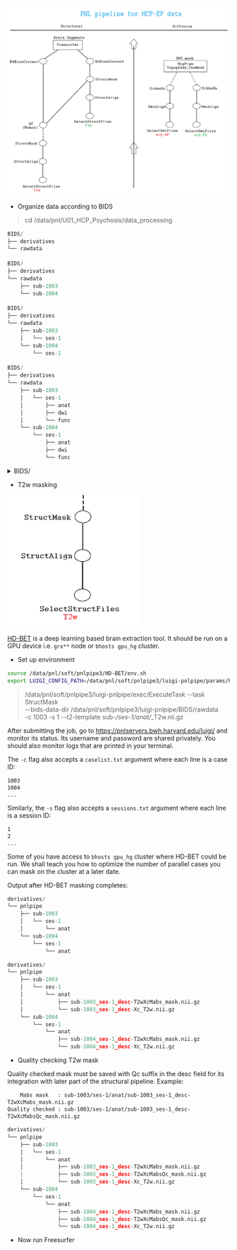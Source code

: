 
![](hcp_pipeline.png)


* Organize data according to BIDS

> cd /data/pnl/U01_HCP_Psychosis/data_processing

```python
BIDS/
├── derivatives
└── rawdata

BIDS/
├── derivatives
└── rawdata
    ├── sub-1003
    └── sub-1004
    
BIDS/
├── derivatives
└── rawdata
    ├── sub-1003
    │   └── ses-1
    └── sub-1004
        └── ses-1
        
BIDS/
├── derivatives
└── rawdata
    ├── sub-1003
    │   └── ses-1
    │       ├── anat
    │       ├── dwi
    │       └── func
    └── sub-1004
        └── ses-1
            ├── anat
            ├── dwi
            └── func

```

<details><summary>BIDS/</summary>

```python
BIDS/
├── derivatives
└── rawdata
    ├── sub-1003
    │   └── ses-1
    │       ├── anat
    │       │   ├── sub-1003_ses-1_T1w.nii.gz
    │       │   └── sub-1003_ses-1_T2w.nii.gz
    │       ├── dwi
    │       │   ├── sub-1003_ses-1_acq-AP_dir-98_dwi.bval
    │       │   ├── sub-1003_ses-1_acq-AP_dir-98_dwi.bvec
    │       │   ├── sub-1003_ses-1_acq-AP_dir-98_dwi.nii.gz
    │       │   ├── sub-1003_ses-1_acq-PA_dir-98_dwi.bval
    │       │   ├── sub-1003_ses-1_acq-PA_dir-98_dwi.bvec
    │       │   └── sub-1003_ses-1_acq-PA_dir-98_dwi.nii.gz
    │       └── func
    │           ├── sub-1003_ses-1_task-rest_acq-AP_run-1_bold.json
    │           ├── sub-1003_ses-1_task-rest_acq-AP_run-1_bold.nii.gz
    │           ├── sub-1003_ses-1_task-rest_acq-AP_run-2_bold.json
    │           ├── sub-1003_ses-1_task-rest_acq-AP_run-2_bold.nii.gz
    │           ├── sub-1003_ses-1_task-rest_acq-PA_run-1_bold.json
    │           ├── sub-1003_ses-1_task-rest_acq-PA_run-1_bold.nii.gz
    │           ├── sub-1003_ses-1_task-rest_acq-PA_run-2_bold.json
    │           └── sub-1003_ses-1_task-rest_acq-PA_run-2_bold.nii.gz
    └── sub-1004
        └── ses-1
            ├── anat
            │   ├── sub-1004_ses-1_T1w.nii.gz
            │   └── sub-1004_ses-1_T2w.nii.gz
            ├── dwi
            │   ├── sub-1004_ses-1_acq-AP_dir-98_dwi.bval
            │   ├── sub-1004_ses-1_acq-AP_dir-98_dwi.bvec
            │   ├── sub-1004_ses-1_acq-AP_dir-98_dwi.nii.gz
            │   ├── sub-1004_ses-1_acq-AP_dir-99_dwi.bval
            │   ├── sub-1004_ses-1_acq-AP_dir-99_dwi.bvec
            │   ├── sub-1004_ses-1_acq-AP_dir-99_dwi.json
            │   ├── sub-1004_ses-1_acq-AP_dir-99_dwi.nii.gz
            │   ├── sub-1004_ses-1_acq-PA_dir-98_dwi.bval
            │   ├── sub-1004_ses-1_acq-PA_dir-98_dwi.bvec
            │   ├── sub-1004_ses-1_acq-PA_dir-98_dwi.nii.gz
            │   ├── sub-1004_ses-1_acq-PA_dir-99_dwi.bval
            │   ├── sub-1004_ses-1_acq-PA_dir-99_dwi.bvec
            │   ├── sub-1004_ses-1_acq-PA_dir-99_dwi.json
            │   └── sub-1004_ses-1_acq-PA_dir-99_dwi.nii.gz
            └── func
                ├── sub-1004_ses-1_task-rest_acq-AP_run-1_bold.json
                ├── sub-1004_ses-1_task-rest_acq-AP_run-1_bold.nii.gz
                ├── sub-1004_ses-1_task-rest_acq-AP_run-2_bold.json
                ├── sub-1004_ses-1_task-rest_acq-AP_run-2_bold.nii.gz
                ├── sub-1004_ses-1_task-rest_acq-PA_run-1_bold.json
                ├── sub-1004_ses-1_task-rest_acq-PA_run-1_bold.nii.gz
                ├── sub-1004_ses-1_task-rest_acq-PA_run-2_bold.json
                └── sub-1004_ses-1_task-rest_acq-PA_run-2_bold.nii.gz
```
  
</details>



* T2w masking

<img src="T2w_mask.png" width=300>

[HD-BET](https://github.com/MIC-DKFZ/HD-BET) is a deep learning based brain extraction tool.
It should be run on a GPU device i.e. `grx**` node or `bhosts gpu_hg` cluster.

* Set up environment

```bash
source /data/pnl/soft/pnlpipe3/HD-BET/env.sh
export LUIGI_CONFIG_PATH=/data/pnl/soft/pnlpipe3/luigi-pnlpipe/params/hcp/T2w_mask.cfg
```

> /data/pnl/soft/pnlpipe3/luigi-pnlpipe/exec/ExecuteTask --task StructMask \
--bids-data-dir /data/pnl/soft/pnlpipe3/luigi-pnlpipe/BIDS/rawdata \
-c 1003 -s 1 --t2-template sub-*/ses-1/anat/*_T2w.nii.gz

After submitting the job, go to https://pnlservers.bwh.harvard.edu/luigi/ and monitor its status.
Its username and password are shared privately. You should also monitor logs that are printed in your terminal.

The `-c` flag also accepts a `caselist.txt` argument where each line is a case ID:

```
1003
1004
...
```

Similarly, the `-s` flag also accepts a `sessions.txt` argument where each line is a session ID:

```
1
2
...
```

Some of you have access to `bhosts gpu_hg` cluster where HD-BET could be run. We shall teach you
how to optimize the number of parallel cases you can mask on the cluster at a later date.


Output after HD-BET masking completes:

```python
derivatives/
└── pnlpipe
    ├── sub-1003
    │   └── ses-1
    │       └── anat
    └── sub-1004
        └── ses-1
            └── anat

```

```python
derivatives/
└── pnlpipe
    ├── sub-1003
    │   └── ses-1
    │       └── anat
    │           ├── sub-1003_ses-1_desc-T2wXcMabs_mask.nii.gz
    │           └── sub-1003_ses-1_desc-Xc_T2w.nii.gz
    └── sub-1004
        └── ses-1
            └── anat
                ├── sub-1004_ses-1_desc-T2wXcMabs_mask.nii.gz
                └── sub-1004_ses-1_desc-Xc_T2w.nii.gz

```


* Quality checking T2w mask

Quality checked mask must be saved with Qc suffix in the desc field for its integration with later part of the structural pipeline. Example:

```
    Mabs mask   : sub-1003/ses-1/anat/sub-1003_ses-1_desc-T2wXcMabs_mask.nii.gz
Quality checked : sub-1003/ses-1/anat/sub-1003_ses-1_desc-T2wXcMabsQc_mask.nii.gz
```


```python
derivatives/
└── pnlpipe
    ├── sub-1003
    │   └── ses-1
    │       └── anat
    │           ├── sub-1003_ses-1_desc-T2wXcMabs_mask.nii.gz
    |           ├── sub-1003_ses-1_desc-T2wXcMabsQc_mask.nii.gz
    │           └── sub-1003_ses-1_desc-Xc_T2w.nii.gz
    └── sub-1004
        └── ses-1
            └── anat
                ├── sub-1004_ses-1_desc-T2wXcMabs_mask.nii.gz
                ├── sub-1004_ses-1_desc-T2wXcMabsQc_mask.nii.gz
                └── sub-1004_ses-1_desc-Xc_T2w.nii.gz

```


* Now run Freesurfer


